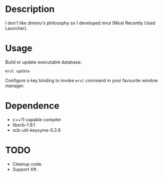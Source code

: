 # Description

I don't like dmenu's philosophy so I developed mrul (Most Recently Used Launcher).

# Usage

Build or update executable database:

```
mrul update
```

Configure a key binding to invoke `mrul` command in your favourite window manager.

# Dependence

- c++11 capable compiler
- libxcb-1.9.1
- xcb-util-keysyms-0.3.9

# TODO

- Cleanup code.
- Support Xft.
